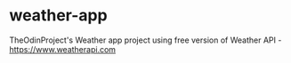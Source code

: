 # weather-app
TheOdinProject's Weather app project using free version of Weather API - https://www.weatherapi.com
